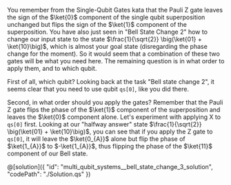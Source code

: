 You remember from the Single-Qubit Gates kata that the Pauli Z gate leaves the sign of the $\ket{0}$ component of the single qubit superposition unchanged but flips the sign of the $\ket{1}$ component of the superposition. You have also just seen in "Bell State Change 2" how to change our input state to the state $\frac{1}{\sqrt{2}} \big(\ket{01} + \ket{10}\big)$, which is almost your goal state (disregarding the phase change for the moment). So it would seem that a combination of these two gates will be what you need here. The remaining question is in what order to apply them, and to which qubit.

First of all, which qubit? Looking back at the task "Bell state change 2", it seems clear that you need to use qubit `qs[0]`, like you did there.

Second, in what order should you apply the gates? Remember that the Pauli Z gate flips the phase of the $\ket{1}$ component of the superposition and leaves the $\ket{0}$ component alone.
Let's experiment with applying X to `qs[0]` first. Looking at our "halfway answer" state $\frac{1}{\sqrt{2}} \big(\ket{01} + \ket{10}\big)$, you can see that if you apply the Z gate to `qs[0]`, it will leave the $\ket{0_{A}}$ alone but flip the phase of $\ket{1_{A}}$ to $-\ket{1_{A}}$, thus flipping the phase of the $\ket{11}$ component of our Bell state.

@[solution]({
"id": "multi_qubit_systems__bell_state_change_3_solution",
"codePath": "./Solution.qs"
})
